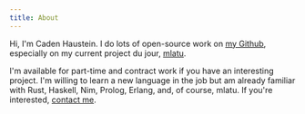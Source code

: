 ```yaml
---
title: About
---
```


Hi, I'm Caden Haustein. I do lots of open-source work on [my Github](https://github.com/brightly-salty), especially on my current project du jour, [mlatu](https://github.com/mlatu-lang/mlatu).

I'm available for part-time and contract work if you have an interesting project. I'm willing to learn a new language in the job but am already familiar with Rust, Haskell, Nim, Prolog, Erlang, and, of course, mlatu. If you're interested, [contact me](contact.md).

